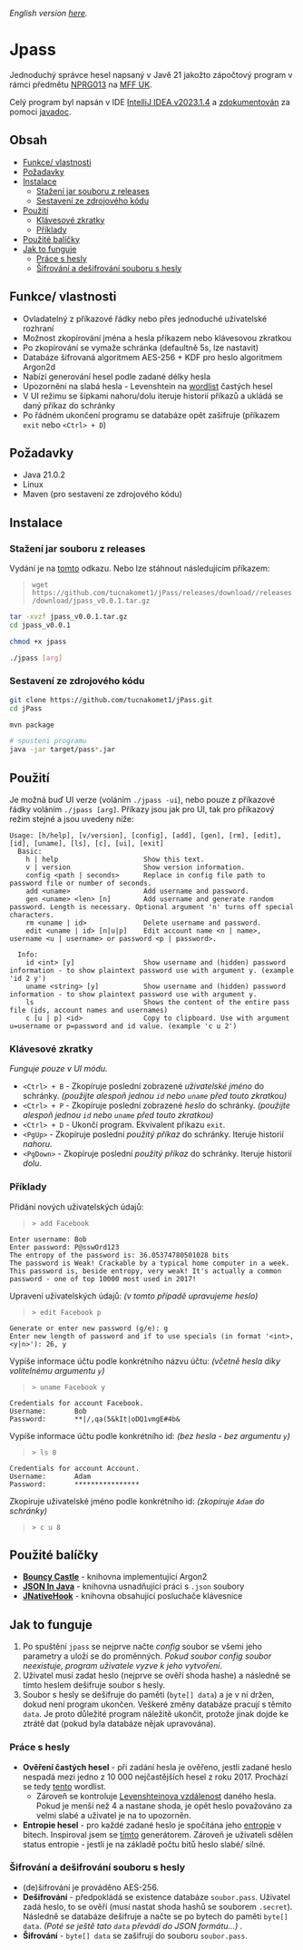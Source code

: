 *English version [here](README_en.md).*

# Jpass

Jednoduchý správce hesel napsaný v Javě 21 jakožto zápočtový program v rámci předmětu [NPRG013](https://d3s.mff.cuni.cz/teaching/nprg013/) na [MFF UK](https://www.mff.cuni.cz/).

Celý program byl napsán v IDE [IntelliJ IDEA v2023.1.4](https://www.jetbrains.com/idea/) a [zdokumentován](docs/) za pomoci [javadoc](https://docs.oracle.com/javase/8/docs/technotes/tools/windows/javadoc.html).

## Obsah 
- [Funkce/ vlastnosti](#funkce´)
- [Požadavky](#pozadavky)
- [Instalace](#instalace)
   * [Stažení jar souboru z releases](#run)
   * [Sestavení ze zdrojového kódu](#build)
- [Použití](#pouziti)
   * [Klávesové zkratky](#zkratky)
   * [Příklady](#priklady)
- [Použité balíčky](#balicky)
- [Jak to funguje](#works)
   * [Práce s hesly](#pass)
   * [Šifrování a dešifrování souboru s hesly](#crypt)

<a name="funkce"></a>
## Funkce/ vlastnosti

- Ovladatelný z příkazové řádky nebo přes jednoduché uživatelské rozhraní
- Možnost zkopírování jména a hesla příkazem nebo klávesovou zkratkou
- Po zkopírování se vymaže schránka  (defaultně 5s, lze nastavit)
- Databáze šifrovaná algoritmem AES-256 + KDF pro heslo algoritmem Argon2d
- Nabízí generování hesel podle zadané délky hesla
- Upozornění na slabá hesla - Levenshtein na [wordlist](https://github.com/tests-always-included/password-strength/blob/master/data/common-passwords.txt) častých hesel
- V UI režimu se šipkami nahoru/dolu iteruje historií příkazů a ukládá se daný příkaz do schránky
- Po řádném ukončení programu se databáze opět zašifruje (příkazem `exit` nebo `<Ctrl> + D`)

<a name="pozadavky"></a>
## Požadavky

- Java 21.0.2
- Linux
- Maven (pro sestavení ze zdrojového kódu)

<a name="instalace"></a>
## Instalace

<a name="run"></a>
### Stažení jar souboru z releases

Vydání je na [tomto](https://github.com/tucnakomet1/jPass/releases/tag/v0.0.1) odkazu. Nebo lze stáhnout následujícím příkazem:
>  `wget https://github.com/tucnakomet1/jPass/releases/download//releases/download/jpass_v0.0.1.tar.gz`

```bash
tar -xvzf jpass_v0.0.1.tar.gz
cd jpass_v0.0.1

chmod +x jpass

./jpass [arg]
```

<a name="build"></a>
### Sestavení ze zdrojového kódu
```bash
git clone https://github.com/tucnakomet1/jPass.git
cd jPass

mvn package

# spusteni programu
java -jar target/pass*.jar
```


<a name="pouziti"></a>
## Použití

Je možná buď UI verze (voláním `./jpass -ui`), nebo pouze z příkazové řádky voláním `./jpass [arg]`. Příkazy jsou jak pro UI, tak pro příkazový režim stejné a jsou uvedeny níže:

```
Usage: [h/help], [v/version], [config], [add], [gen], [rm], [edit], [id], [uname], [ls], [c], [ui], [exit]
  Basic:
	h | help					 Show this text.
	v | version					 Show version information.
	config <path | seconds>		 Replace in config file path to password file or number of seconds.
	add <uname>					 Add username and password.
	gen <uname> <len> [n] 		 Add username and generate random password. Length is necessary. Optional argument 'n' turns off special characters.
	rm <uname | id>				 Delete username and password.
	edit <uname | id> [n|u|p]	 Edit account name <n | name>, username <u | username> or password <p | password>.

  Info:
	id <int> [y]				 Show username and (hidden) password information - to show plaintext password use with argument y. (example 'id 2 y')
	uname <string> [y]			 Show username and (hidden) password information - to show plaintext password use with argument y.
	ls							 Shows the content of the entire pass file (ids, account names and usernames)
	c [u | p] <id>				 Copy to clipboard. Use with argument u=username or p=password and id value. (example 'c u 2')
```

<a name="zkratky"></a>
### Klávesové zkratky
*Funguje pouze v UI módu.*

- `<Ctrl> + B` - Zkopíruje poslední zobrazené *uživatelské jméno* do schránky. *(použijte alespoň jednou `id` nebo `uname` před touto zkratkou)*
- `<Ctrl> + P` - Zkopíruje poslední zobrazené *heslo* do schránky. *(použijte alespoň jednou `id` nebo `uname` před touto zkratkou)*
- `<Ctrl> + D` - Ukončí program. Ekvivalent příkazu `exit`.
- `<PgUp>` - Zkopíruje poslední *použitý příkaz* do schránky. Iteruje historií *nahoru*.
- `<PgDown>` - Zkopíruje poslední *použitý příkaz* do schránky. Iteruje historií *dolu*.

<a name="priklady"></a>
### Příklady

Přidání nových uživatelských údajů:
> `> add Facebook`
```
Enter username: Bob
Enter password: P@sswOrd123
The entropy of the password is: 36.05374780501028 bits
The password is Weak! Crackable by a typical home computer in a week.
This password is, beside entropy, very weak! It's actually a common password - one of top 10000 most used in 2017!
```

Upravení uživatelských údajů: *(v tomto případě upravujeme heslo)*
> `> edit Facebook p`
```
Generate or enter new password (g/e): g
Enter new length of password and if to use specials (in format '<int>, <y|n>'): 26, y
```

Vypíše informace účtu podle konkrétního názvu účtu: *(včetně hesla díky volitelnému argumentu `y`)*
> `> uname Facebook y`
```
Credentials for account Facebook.
Username: 		Bob
Password: 		**|/,qa(5&kIt|oDQ1vmgE#4b&
```

Vypíše informace účtu podle konkrétního id: *(bez hesla - bez argumentu `y`)*
> `> ls 8`

```
Credentials for account Account.
Username: 		Adam
Password: 		****************
```

Zkopíruje uživatelské jméno podle konkrétního id: *(zkopíruje `Adam` do schránky)*
> `> c u 8`

<a name="balicky"></a>
## Použité balíčky

- **[Bouncy Castle](https://mvnrepository.com/artifact/org.bouncycastle/bcpkix-jdk18on)** - knihovna implementující Argon2
- **[JSON In Java](https://mvnrepository.com/artifact/org.json/json)** - knihovna usnadňující práci s `.json` soubory
- **[JNativeHook](https://mvnrepository.com/artifact/com.github.kwhat/jnativehook)** - knihovna obsahující posluchače klávesnice

<a name="works"></a>
## Jak to funguje


1. Po spuštění `jpass` se nejprve načte *config* soubor se všemi jeho parametry a uloží se do proměnných.
*Pokud soubor config soubor neexistuje, program uživatele vyzve k jeho vytvoření.*
2. Uživatel musí zadat heslo (nejprve se ověří shoda hashe) a následně se tímto heslem dešifruje soubor s hesly.
3. Soubor s hesly se dešifruje do paměti (`byte[] data`) a je v ní držen, dokud není program ukončen. Veškeré změny databáze pracují s těmito `data`. Je proto důležité program náležitě ukončit, protože jinak dojde ke ztrátě dat (pokud byla databáze nějak upravována).

<a name="pass"></a>
### Práce s hesly

- **Ověření častých hesel** - při zadání hesla je ověřeno, jestli zadané heslo nespadá mezi jedno z $10~000$ nejčastějších hesel z roku $2017$. Prochází se tedy [tento](https://github.com/tests-always-included/password-strength/blob/master/data/common-passwords.txt) wordlist.
    - Zároveň se kontroluje [Levenshteinova vzdálenost](https://www.wikiwand.com/en/Levenshtein_distance) daného hesla. Pokud je menší než $4$ a nastane shoda, je opět heslo považováno za velmi slabé a uživatel je na to upozorněn.
- **Entropie hesel** - pro každé zadané heslo je spočítána jeho [entropie](https://www.wikiwand.com/en/Entropy_(information_theory)) v bitech. Inspiroval jsem se [tímto](http://tests-always-included.github.io/password-strength/) generátorem. Zároveň je uživateli sdělen status entropie - jestli je na základě počtu bitů heslo slabé/ silné.

<a name="crypt"></a>
### Šifrování a dešifrování souboru s hesly

- (de)šifrování je prováděno AES-256.
- **Dešifrování** - předpokládá se existence databáze `soubor.pass`. Uživatel zadá heslo, to se ověří (musí nastat shoda hashů se souborem `.secret`). Následně se databáze dešifruje a načte se po bytech do paměti `byte[] data`. *(Poté se ještě tato `data` převádí do JSON formátu...) .*
- **Šifrování** - `byte[] data` se zašifrují do souboru `soubor.pass`.